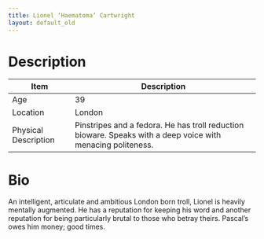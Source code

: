 ```yaml
---
title: Lionel ‘Haematoma’ Cartwright
layout: default_old
---
```


# Description

| Item                 | Description                                                                                                   |
| -------------------- | ------------------------------------------------------------------------------------------------------------- |
| Age                  | 39                                                                                                            |
| Location             | London                                                                                                        |
| Physical Description | Pinstripes and a fedora.  He has troll reduction bioware.  Speaks with a deep voice with menacing politeness. |

# Bio
An intelligent, articulate and ambitious London born troll, Lionel is heavily mentally augmented.  He has a reputation for keeping his word and another reputation for being particularly brutal to those who betray theirs.  Pascal’s owes him money; good times.
